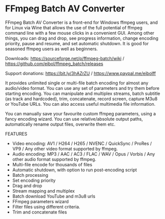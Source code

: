 # FFmpeg Batch AV Converter

FFmpeg Batch AV Converter is a front-end for Windows ffmpeg users, and for Linux via Wine that allows the use of the full potential of ffmpeg command line 
with a few mouse clicks in a convenient GUI. Among other things, you can drag and drop, see progress information, change encoding priority, pause and 
resume, and set automatic shutdown. It is good for seasoned ffmpeg users as well as beginners.

Downloads: https://sourceforge.net/p/ffmpeg-batch/wiki / https://github.com/eibol/ffmpeg_batch/releases

Support donations: https://bit.ly/3hAZrZU / https://www.paypal.me/eibolff 

It provides unlimited single or multi-file batch encoding for almost any audio/video format. You can use any set of parameters 
and try them before starting encoding. You can manipulate and multiplex streams, batch subtitle (as track and hardcoded), 
trim, concatenate, record screen, capture M3u8 or YouTube URLs. You can also access useful multimedia file information.

You can manually save your favourite custom ffmpeg parameters, using a fancy encoding wizard. You can use relative/absolute output 
paths, automatically rename output files, overwrite them etc.

FEATURES

   - Video encoding: AV1 / H264 / H265 / NVENC / QuickSync / ProRes / VP9 / Any other video format supported by ffmpeg.
   - Audio encoding: MP3 / AAC / AC3 / FLAC / WAV / Opus / Vorbis / Any other audio format supported by ffmpeg.
   - Multi-file encode for thousands of files
   - Automatic shutdown, with option to run post-encoding script
   - Batch processing
   - Set encoding priority
   - Drag and drop
   - Stream mapping and multiplex
   - Batch download YouTube and m3u8 urls
   - FFmpeg parameters wizard
   - Filter files using different criteria.
   - Trim and concatenate files
